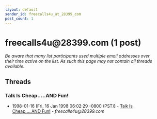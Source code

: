 ```yaml
---
layout: default
sender_id: freecalls4u_at_28399_com
post_count: 1
---
```


# freecalls4u<span>@</span>28399.com (1 post)

_Be aware that many list participants used multiple email addresses over their time active on the list. As such this page may not contain all threads available._

## Threads

### Talk Is Cheap.....AND Fun!
+ 1998-01-16 (Fri, 16 Jan 1998 06:02:29 -0800 (PST)) - [Talk Is Cheap.....AND Fun!](/archive/1998/01/41f91c3e8cf7e0f82fdd4077458fa6468f7bf68a1dd6497e7ef57c20c656f498) - _freecalls4u@28399.com_

